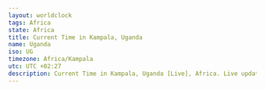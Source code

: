 ```yaml
---
layout: worldclock
tags: Africa
state: Africa
title: Current Time in Kampala, Uganda
name: Uganda
iso: UG
timezone: Africa/Kampala
utc: UTC +02:27
description: Current Time in Kampala, Uganda [Live], Africa. Live update now time in Kampala, timezone Africa/Kampala, UTC +02:27, Country ISO code & Current Local Time.
---
```


